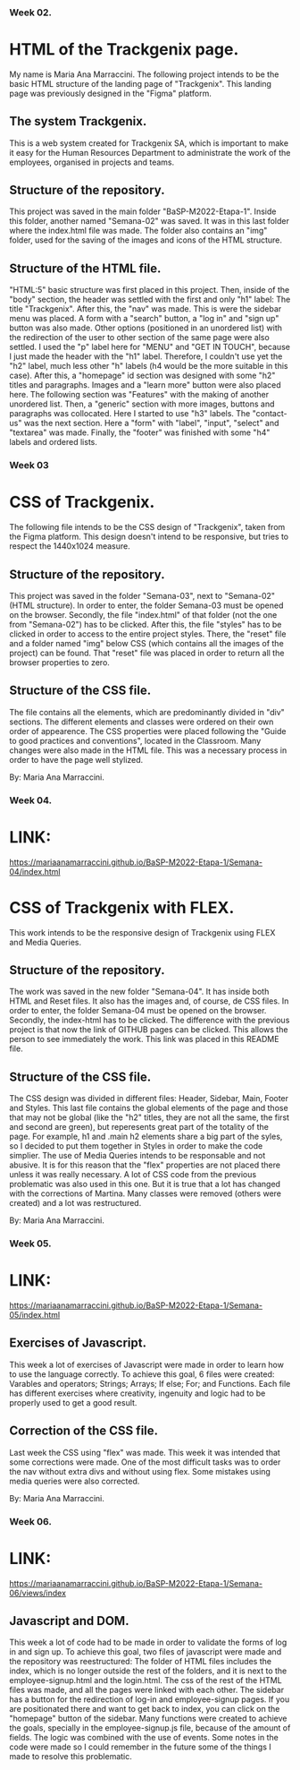 ### Week 02.

# HTML of the Trackgenix page.

My name is Maria Ana Marraccini. The following project intends to be the basic HTML structure of the landing page of
"Trackgenix". This landing page was previously designed in the "Figma" platform.

## The system Trackgenix.

This is a web system created for Trackgenix SA, which is important to make it easy for the Human Resources
Department to administrate the work of the employees, organised in projects and teams.

## Structure of the repository.

This project was saved in the main folder "BaSP-M2022-Etapa-1". Inside this folder, another named "Semana-02" was
saved. It was in this last folder where the index.html file was made. The folder also contains an "img" folder,
used for the saving of the images and icons of the HTML structure.

## Structure of the HTML file.

"HTML:5" basic structure was first placed in this project. Then, inside of the "body" section,
the header was settled with the first and only "h1" label: The title "Trackgenix". After this,
the "nav" was made. This is were the sidebar menu was placed. A form with a "search" button, a "log in" and "sign up"
button was also made. Other options (positioned in an unordered list) with the redirection of the user
to other section of the same page were also settled. I used the "p" label here for "MENU" and "GET IN TOUCH",
because I just made the header with the "h1" label. Therefore, I couldn't use yet the "h2" label, much less other "h"
labels (h4 would be the more suitable in this case).
After this, a "homepage" id section was designed with some "h2" titles and paragraphs. Images and a "learn more"
button were also placed here.
The following section was "Features" with the making of another unordered list. Then, a "generic"
section with more images, buttons and paragraphs was collocated. Here I started to use "h3" labels.
The "contact-us" was the next section. Here a "form" with "label", "input", "select" and "textarea" was
made. Finally, the "footer" was finished with some "h4" labels and ordered lists.

### Week 03

# CSS of Trackgenix.

The following file intends to be the CSS design of "Trackgenix", taken from the Figma platform. This design
doesn't intend to be responsive, but tries to respect the 1440x1024 measure.

## Structure of the repository.

This project was saved in the folder "Semana-03", next to "Semana-02" (HTML structure). In order to enter, the
folder Semana-03 must be opened on the browser. Secondly, the file "index.html" of that folder (not the one
from "Semana-02") has to be clicked. After this, the file "styles" has to be clicked in order to access to the
entire project styles. There, the "reset" file and a folder named "img" below CSS (which contains all the images of
the project) can be found. That "reset" file was placed in order to return all the browser properties to zero.

## Structure of the CSS file.

The file contains all the elements, which are predominantly divided in "div" sections. The different elements and classes
were ordered on their own order of appearence. The CSS properties were placed following the "Guide to good practices and
conventions", located in the Classroom. Many changes were also made in the HTML file. This was a necessary process in order
to have the page well stylized.

By: Maria Ana Marraccini.

### Week 04.

# LINK:

https://mariaanamarraccini.github.io/BaSP-M2022-Etapa-1/Semana-04/index.html

# CSS of Trackgenix with FLEX.

This work intends to be the responsive design of Trackgenix using FLEX and Media Queries.

## Structure of the repository.

The work was saved in the new folder "Semana-04". It has inside both HTML and Reset files. It also has the images and, of
course, de CSS files. In order to enter, the folder Semana-04 must be opened on the browser. Secondly, the index-html
has to be clicked. The difference with the previous project is that now the link of GITHUB pages can be clicked. This allows
the person to see immediately the work. This link was placed in this README file.

## Structure of the CSS file.

The CSS design was divided in different files: Header, Sidebar, Main, Footer and Styles. This last file contains the global
elements of the page and those that may not be global (like the "h2" titles, they are not all the same, the first and
second are green), but reperesents great part of the totality of the page. For example, h1 and .main h2 elements
share a big part of the syles, so I decided to put them together in Styles in order to make the code simplier.
The use of Media Queries intends to be responsable and not abusive. It is for this reason that the "flex" properties
are not placed there unless it was really necessary. A lot of CSS code from the previous problematic was also used in this
one. But it is true that a lot has changed with the corrections of Martina. Many classes were removed (others
were created) and a lot was restructured.

By: Maria Ana Marraccini. 

### Week 05. 

# LINK:

https://mariaanamarraccini.github.io/BaSP-M2022-Etapa-1/Semana-05/index.html

## Exercises of Javascript.

This week a lot of exercises of Javascript were made in order to learn how to use the language correctly. To
achieve this goal, 6 files were created: Varables and operators; Strings; Arrays; If else; For; and Functions. 
Each file has different exercises where creativity, ingenuity and logic had to be properly used to get a good
result. 

## Correction of the CSS file.

Last week the CSS using "flex" was made. This week it was intended that some corrections were made. One of the
most difficult tasks was to order the nav without extra divs and without using flex. Some mistakes using media
queries were also corrected. 

By: Maria Ana Marraccini.

### Week 06.

# LINK: 

https://mariaanamarraccini.github.io/BaSP-M2022-Etapa-1/Semana-06/views/index

## Javascript and DOM.

This week a lot of code had to be made in order to validate the forms of log in and sign up. To achieve this goal, two files of javascript were made and the repository was reestructured: The folder of HTML files includes the index, which is no longer outside the rest of the folders, and it is next to the employee-signup.html and the login.html. The css of the rest of the HTML files was made, and all the pages were linked with each other. The sidebar has a button for the redirection of log-in and employee-signup pages. If you
are positionated there and want to get back to index, you can click on the "homepage" button of the sidebar. 
Many functions were created to achieve the goals, specially in the employee-signup.js file, because of the amount of fields. The logic was combined with the use of events.
Some notes in the code were made so I could remember in the future some of the things I made to resolve this problematic.
